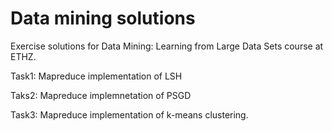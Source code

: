 # Data mining solutions 

Exercise solutions for Data Mining: Learning from Large Data Sets course at ETHZ.

Task1: Mapreduce implementation of LSH

Taks2: Mapreduce implemnetation of PSGD

Task3: Mapreduce implementation of k-means clustering.
